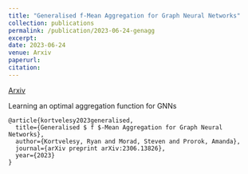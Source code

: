 ```yaml
---
title: "Generalised f-Mean Aggregation for Graph Neural Networks"
collection: publications
permalink: /publication/2023-06-24-genagg
excerpt: 
date: 2023-06-24
venue: Arxiv
paperurl: 
citation: 
---
```


[Arxiv](https://arxiv.org/abs/2306.13826)

Learning an optimal aggregation function for GNNs

```
@article{kortvelesy2023generalised,
  title={Generalised $ f $-Mean Aggregation for Graph Neural Networks},
  author={Kortvelesy, Ryan and Morad, Steven and Prorok, Amanda},
  journal={arXiv preprint arXiv:2306.13826},
  year={2023}
}
```
